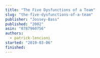 ```yaml
---
title: "The Five Dysfunctions of a Team"
slug: "the-five-dysfunctions-of-a-team"
publisher: "Jossey-Bass"
published: "2002"
asin: "0787960756"
authors:
  - patrick-lencioni
started: "2019-03-06"
finished:
---
```

